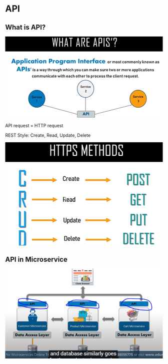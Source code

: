 # API

## What is API?

![](.gitbook/assets/image%20%2811%29.png)



API request = HTTP request

REST Style: Create, Read, Update, Delete

![](.gitbook/assets/image%20%289%29.png)

## API in Microservice

![](.gitbook/assets/image%20%2815%29.png)

















